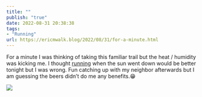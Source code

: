 ```yaml
---
title: ""
publish: "true"
date: 2022-08-31 20:38:38
tags:
- "Running"
url: https://ericmwalk.blog/2022/08/31/for-a-minute.html
---
```

For a minute I was thinking of taking this familiar trail but the heat / humidity was kicking me. I thought [running](http://www.strava.com/activities/7734104494) when the sun went down would be better tonight but I was wrong. Fun catching up with my neighbor afterwards but I am guessing the beers didn’t do me any benefits.😁

![](https://ericmwalk.blog/uploads/2022/8c464341fa.jpg)
